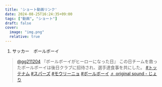 ```yaml
---
title: 'ショート動画リンク'
date: 2024-08-25T16:24:35+09:00
tags: ["動画", "ショート"]
draft: false
cover:
  image: "img.png"
  relative: true
---
```

1. サッカー　ボールボーイ

<blockquote class="tiktok-embed" cite="https://www.tiktok.com/@gg211204/video/7398347526975294738" data-video-id="7398347526975294738" style="max-width: 605px;min-width: 325px;" > <section> <a target="_blank" title="@gg211204" href="https://www.tiktok.com/@gg211204?refer=embed">@gg211204</a> 『ボールボーイがヒーローになった日』 この日チームを救ったボールボーイは後日クラブに招待され、選手達食事を共にした。 <a title="トッテナム" target="_blank" href="https://www.tiktok.com/tag/%E3%83%88%E3%83%83%E3%83%86%E3%83%8A%E3%83%A0?refer=embed">#トッテナム</a> <a title="スパーズ" target="_blank" href="https://www.tiktok.com/tag/%E3%82%B9%E3%83%91%E3%83%BC%E3%82%BA?refer=embed">#スパーズ</a> <a title="モウリーニョ" target="_blank" href="https://www.tiktok.com/tag/%E3%83%A2%E3%82%A6%E3%83%AA%E3%83%BC%E3%83%8B%E3%83%A7?refer=embed">#モウリーニョ</a> <a title="ボールボーイ" target="_blank" href="https://www.tiktok.com/tag/%E3%83%9C%E3%83%BC%E3%83%AB%E3%83%9C%E3%83%BC%E3%82%A4?refer=embed">#ボールボーイ</a> <a target="_blank" title="♬ original sound  - じょり" href="https://www.tiktok.com/music/original-sound-じょり-7398347563419601680?refer=embed">♬ original sound  - じょり</a> </section> </blockquote> <script async src="https://www.tiktok.com/embed.js"></script>
